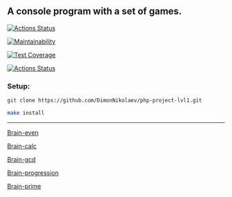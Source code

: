 ## A console program with a set of games.

[![Actions Status](https://github.com/DimonNikolaev/php-project-lvl1/workflows/hexlet-check/badge.svg)](https://github.com/DimonNikolaev/php-project-lvl1/actions)

[![Maintainability](https://api.codeclimate.com/v1/badges/a99a88d28ad37a79dbf6/maintainability)](https://codeclimate.com/github/codeclimate/codeclimate/maintainability)

[![Test Coverage](https://api.codeclimate.com/v1/badges/a99a88d28ad37a79dbf6/test_coverage)](https://codeclimate.com/github/codeclimate/codeclimate/test_coverage)

[![Actions Status](https://github.com/DimonNikolaev/php-project-lvl1/workflows/linter/badge.svg)](https://github.com/DimonNikolaev/php-project-lvl1/actions)


### Setup: 
```bash
git clone https://github.com/DimonNikolaev/php-project-lvl1.git

make install
```

---

[Brain-even](https://asciinema.org/a/l0KhnaZ6iyiQemhvwRq0INjqp)

[Brain-calc](https://asciinema.org/a/KHDyVPOM4i91LiTNGjxNxQ6oF)

[Brain-gcd](https://asciinema.org/a/Rc3LUDcD68YWF9jUdsZnL36Xc)

[Brain-progression](https://asciinema.org/a/ksLzkPZoniJxoxX9W2JyjwJtp)

[Brain-prime](https://asciinema.org/a/jWTH6gXraBK3TkrV0ZIMPt3If)
